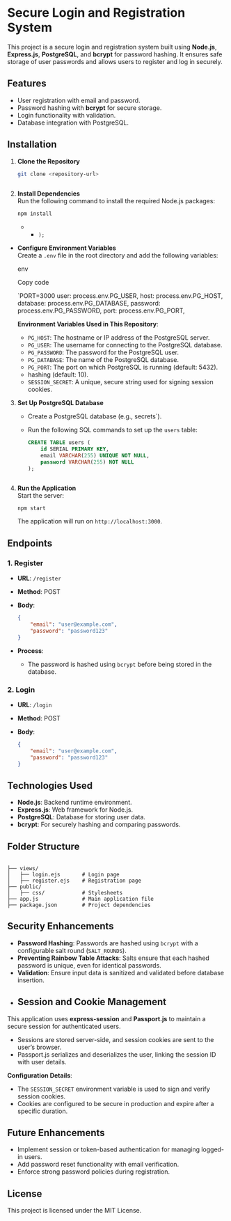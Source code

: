 
# Secure Login and Registration System  

This project is a secure login and registration system built using **Node.js**, **Express.js**, **PostgreSQL**, and **bcrypt** for password hashing. It ensures safe storage of user passwords and allows users to register and log in securely.

## Features  
- User registration with email and password.  
- Password hashing with **bcrypt** for secure storage.  
- Login functionality with validation.  
- Database integration with PostgreSQL.  


## Installation  

1. **Clone the Repository**  
   ```bash
   git clone <repository-url>
 

2.  **Install Dependencies**  
    Run the following command to install the required Node.js packages:
    
    ```bash
    npm install
    
    ```
    -   -   `);` 
        
-   **Configure Environment Variables**  
    Create a `.env` file in the root directory and add the following variables:
    
    env
    
    Copy code
    
    `PORT=3000
    user:  process.env.PG_USER,
    host:  process.env.PG_HOST,
   database:  process.env.PG_DATABASE,
   password:  process.env.PG_PASSWORD,
   port:  process.env.PG_PORT,
    
    **Environment Variables Used in This Repository**:
    
    
    -   `PG_HOST`: The hostname or IP address of the PostgreSQL server.
    -   `PG_USER`: The username for connecting to the PostgreSQL database.
    -   `PG_PASSWORD`: The password for the PostgreSQL user.
    -   `PG_DATABASE`: The name of the PostgreSQL database.
    -   `PG_PORT`: The port on which PostgreSQL is running (default: 5432).
    -   hashing (default: 10).
    -   `SESSION_SECRET`: A unique, secure string used for signing session cookies.
    
3.  **Set Up PostgreSQL Database**
    
    -   Create a PostgreSQL database (e.g., secrets`).
    -   Run the following SQL commands to set up the `users` table:
        
        ```sql
        CREATE TABLE users (
            id SERIAL PRIMARY KEY,
            email VARCHAR(255) UNIQUE NOT NULL,
            password VARCHAR(255) NOT NULL
        );
        
        ```

    ```
    
5.  **Run the Application**  
    Start the server:
    
    ```bash
    npm start
    
    ```
    
    The application will run on `http://localhost:3000`.
    

## Endpoints

### 1. **Register**

-   **URL**: `/register`
-   **Method**: POST
-   **Body**:
    
    ```json
    {
        "email": "user@example.com",
        "password": "password123"
    }
    
    ```
    
-   **Process**:
    -   The password is hashed using `bcrypt` before being stored in the database.

### 2. **Login**

-   **URL**: `/login`
-   **Method**: POST
-   **Body**:
    
    ```json
    {
        "email": "user@example.com",
        "password": "password123"
    }
    
    ```


## Technologies Used

-   **Node.js**: Backend runtime environment.
-   **Express.js**: Web framework for Node.js.
-   **PostgreSQL**: Database for storing user data.
-   **bcrypt**: For securely hashing and comparing passwords.


## Folder Structure

```

├── views/  
│   ├── login.ejs       # Login page  
│   ├── register.ejs    # Registration page  
├── public/  
│   ├── css/            # Stylesheets  
├── app.js              # Main application file  
├── package.json        # Project dependencies  

```

## Security Enhancements

-   **Password Hashing**: Passwords are hashed using `bcrypt` with a configurable salt round (`SALT_ROUNDS`).
-   **Preventing Rainbow Table Attacks**: Salts ensure that each hashed password is unique, even for identical passwords.
-   **Validation**: Ensure input data is sanitized and validated before database insertion.
- ## Session and Cookie Management

This application uses **express-session** and **Passport.js** to maintain a secure session for authenticated users.

-   Sessions are stored server-side, and session cookies are sent to the user’s browser.
-   Passport.js serializes and deserializes the user, linking the session ID with user details.

**Configuration Details**:

-   The `SESSION_SECRET` environment variable is used to sign and verify session cookies.
-   Cookies are configured to be secure in production and expire after a specific duration.

## Future Enhancements

-   Implement session or token-based authentication for managing logged-in users.
-   Add password reset functionality with email verification.
-   Enforce strong password policies during registration.

## License

This project is licensed under the MIT License.

